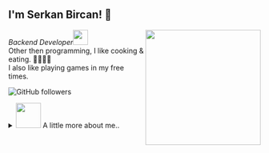 <h2>I'm Serkan Bircan! 👋</h2>
<img align='right' src="https://media.giphy.com/media/6heBQSjt2IoA8/giphy.gif" width="230">
<p><em>Backend Developer<img src="https://media.giphy.com/media/WUlplcMpOCEmTGBtBW/giphy.gif" width="30"> 
</em><br> 
Other then programming, I like cooking & eating. 🥗🥩🌮🍣 <br>
I also like playing games in my free times.
</p>

![GitHub followers](https://img.shields.io/github/followers/fasetto?label=Follow&style=social)

<details>
<summary>
    <img src="https://media.giphy.com/media/VgCDAzcKvsR6OM0uWg/giphy.gif" width="50"> A little more about me..</img>
</summary>

```javascript
const serkan = {
    pronouns: "He" | "Him",
    code: ["C#", "Typescript", "JavaScript", "Python"],
    askMeAbout: ["tech-stuff", "app-dev"],
    technologies: {
        frontEnd: ["ReactJS"],
        backEnd: [".Net Core", "Node", "Python"],
        devOps: ["AWS", "Docker🐳", "Nginx"],
        databases: ["NoSQL", "SQL"],
    },
    architecture: ["Serverless", "PWA", "SPA"],
    funFact: "Writing code is simple thing, but writing simple code is the hardest thing."
};
```

<em><b>I love connecting with different people</b> so if you want to say <b>hi, I'll be happy to meet you!</b> </em> 😊

</details>
